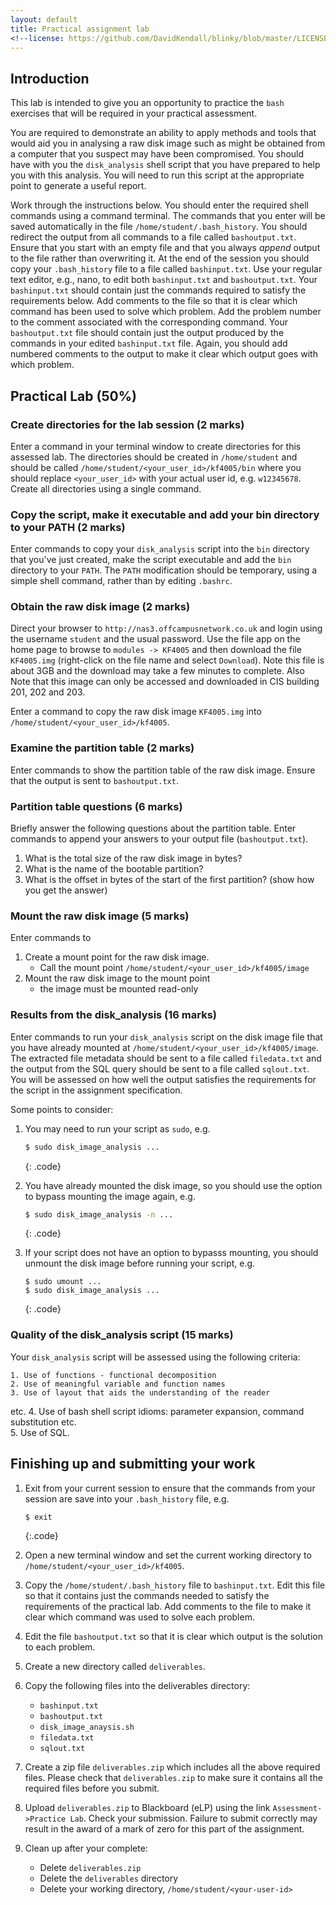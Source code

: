 ```yaml
---
layout: default
title: Practical assignment lab
<!--license: https://github.com/DavidKendall/blinky/blob/master/LICENSE-->
---
```


## Introduction

This lab is intended to give you an opportunity to practice the 
`bash` exercises that will be required in your practical assessment.

You are required to demonstrate an ability to apply methods and tools that
would aid you in analysing a raw disk image such as might be obtained from a
computer that you suspect may have been compromised. You should have with you
the `disk_analysis` shell script that you have prepared to help you with
this analysis. You will need to run this script at the appropriate point to
generate a useful report. 

Work through the instructions below. You should enter the required shell 
commands using a command terminal. The commands that you enter will be saved 
automatically in the file `/home/student/.bash_history`. You should redirect
the output from all commands to a file called `bashoutput.txt`. Ensure
that you start with an empty file and that you always *append* output
to the file rather than overwriting it. At the end 
of the session you should copy your `.bash_history` file to a file
called `bashinput.txt`. Use your regular text editor, e.g., nano, to edit both
`bashinput.txt` and `bashoutput.txt`. Your `bashinput.txt` should contain
just the commands required to satisfy the requirements below. Add
comments to the file so that it is clear which command has been
used to solve which problem. Add the problem number to the comment
associated with the corresponding command. Your `bashoutput.txt` file
should contain just the output produced by the commands in your
edited `bashinput.txt` file. Again, you should add numbered comments
to the output to make it clear which output goes with which 
problem.



## Practical Lab (50%)

### Create directories for the lab session (2 marks)

Enter a command in your terminal window to create directories for this assessed
lab. The directories should be created in `/home/student` and should be called
`/home/student/<your_user_id>/kf4005/bin` where you should replace
`<your_user_id>` with your actual user id, e.g. `w12345678`. Create all
directories using a single command.

### Copy the script, make it executable and add your bin directory to your PATH (2 marks)

Enter commands to copy your `disk_analysis` script
into the `bin` directory that you've just created, make the script executable
and add the `bin` directory to your `PATH`. The `PATH` modification should
be temporary, using a simple shell command, rather than by editing `.bashrc`.

### Obtain the raw disk image  (2 marks)

Direct your browser to `http://nas3.offcampusnetwork.co.uk` and login
   using the username `student` and the usual password. Use the file app on the
   home page to browse to `modules -> KF4005` and then download the file
   `KF4005.img` (right-click on the file name and select `Download`). Note this file is about 3GB and the
download may take a few minutes to complete. Also Note that this image can only be accessed and downloaded in CIS building 201, 202 and 203.

Enter a command to copy the raw disk image `KF4005.img` into
`/home/student/<your_user_id>/kf4005`. 


### Examine the partition table (2 marks)

Enter commands to show the partition table of the raw
disk image. Ensure that the output is sent to `bashoutput.txt`.

### Partition table questions (6 marks)

Briefly answer the following questions about the partition table. Enter
commands to append your answers to your output file (`bashoutput.txt`).

1. What is the total size of the raw disk image in bytes?
2. What is the name of the bootable partition?
3. What is the offset in bytes of the start of the first partition? (show how you
   get the answer)


### Mount the raw disk image (5 marks)

Enter commands to
1. Create a mount point for the raw disk image.
    * Call the mount point `/home/student/<your_user_id>/kf4005/image`
2. Mount the raw disk image to the mount point
    * the image must be mounted read-only
  
### Results from the disk_analysis (16 marks)

Enter commands to run your `disk_analysis` script on the disk image
file that you have already mounted at
`/home/student/<your_user_id>/kf4005/image`. The extracted file
metadata should be sent to a file called `filedata.txt` and the
output from the SQL query should be sent to a file called `sqlout.txt`.
You will be assessed on how well the output satisfies the requirements for the
script in the assignment specification.

Some points to consider:

1. You may need to run your script as `sudo`, e.g.

     ```sh
     $ sudo disk_image_analysis ...
     ```
     {: .code}

1. You have already mounted the disk image, so you should use the option to bypass mounting the image again, e.g.

    ```sh
    $ sudo disk_image_analysis -n ...
    ```
    {: .code}
1. If your script does not have an option to bypasss mounting, you should unmount the disk image before running your script, e.g.

    ```
    $ sudo umount ...
    $ sudo disk_image_analysis ...
    ```
    {: .code}

### Quality of the disk_analysis script (15 marks)

Your `disk_analysis` script will be assessed using the 
following criteria:

    1. Use of functions - functional decomposition
    2. Use of meaningful variable and function names
    3. Use of layout that aids the understanding of the reader
etc.
    4. Use of bash shell script idioms: parameter expansion, command
substitution etc.     
    5. Use of SQL.

## Finishing up and submitting your work

1. Exit from your current session to ensure that the commands from your
session are save into your `.bash_history` file, e.g.

     ```sh
     $ exit
     ```
     {:.code}     
1. Open a new terminal window and set the current working directory to
`/home/student/<your_user_id>/kf4005`.
1. Copy the `/home/student/.bash_history` file to `bashinput.txt`. Edit
this file so that it contains just the commands needed to satisfy the
requirements of the practical lab. Add comments to the file to make
it clear which command was used to solve each problem.
1. Edit the file `bashoutput.txt` so that it is clear which output
is the solution to each problem.
1. Create a new directory called `deliverables`.
1. Copy the following files into the deliverables directory:
    * `bashinput.txt`
    * `bashoutput.txt`
    * `disk_image_anaysis.sh`
    * `filedata.txt`
    * `sqlout.txt`
1. Create a zip file `deliverables.zip` which includes all the above required files. Please check that `deliverables.zip` to make sure it contains all the required files before you submit.
1. Upload `deliverables.zip` to Blackboard (eLP) using the link
`Assessment->Practice Lab`. Check your submission. Failure to submit
correctly may result in the award of a mark of zero for this part of the
assignment.
1. Clean up after your complete:
    * Delete `deliverables.zip`
    * Delete the `deliverables` directory
    * Delete your working directory, `/home/student/<your-user-id>`

